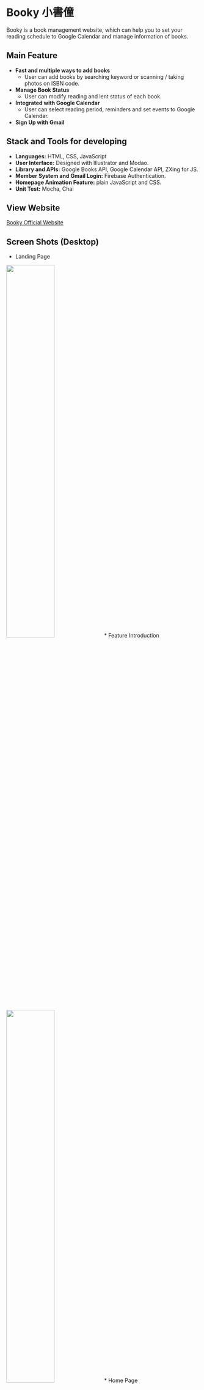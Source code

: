 # Booky 小書僮
Booky is a book management website, which can help you to set your reading schedule to Google Calendar and manage information of books.

## Main Feature
* **Fast and multiple ways to add books**
  * User can add books by searching keyword or scanning / taking photos on ISBN code.
* **Manage Book Status**
  * User can modify reading and lent status of each book.
* **Integrated with Google Calendar**
  * User can select reading period, reminders and set events to Google Calendar.
* **Sign Up with Gmail**

## Stack and Tools for developing
* **Languages:** HTML, CSS, JavaScript
* **User Interface:** Designed with Illustrator and Modao.
* **Library and APIs:** Google Books API, Google Calendar API, ZXing for JS.
* **Member System and Gmail Login:** Firebase Authentication.
* **Homepage Animation Feature:** plain JavaScript and CSS.
* **Unit Test:** Mocha, Chai

## View Website
[Booky Official Website](https://booky-217508.firebaseapp.com/)

## Screen Shots (Desktop)
* Landing Page
<img width="50%" height="auto" src="https://i.imgur.com/crqIG8c.png">
* Feature Introduction
<img width="50%" height="auto" src="https://i.imgur.com/b1ZUp2t.jpg">
* Home Page 
<img width="50%" height="auto" src="https://i.imgur.com/6PHcYB5.png">
* Menu and Book Shelf Page
<img width="50%" height="auto" src="https://i.imgur.com/OdVCCVm.png">
* Infomation of each book
<img width="50%" height="auto" src="https://i.imgur.com/UWdrIdM.png">
* Scan Book Feature
<img width="50%" height="auto" src="https://i.imgur.com/b1qHddk.png">

## Screen Shots (Mobile)
<img align="left" width="70%" height="auto" src="https://i.imgur.com/MEEEDgi.jpg">
